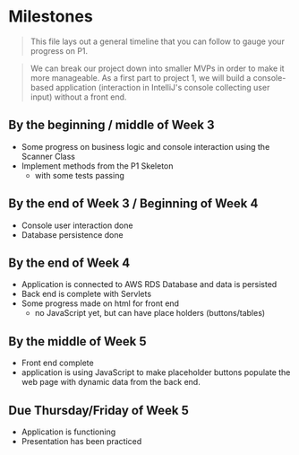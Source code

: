 # Milestones
> This file lays out a general timeline that you can follow to gauge your progress on P1. 

> We can break our project down into smaller MVPs in order to make it more manageable. 
> As a first part to project 1, we will build a console-based application (interaction in IntelliJ's console collecting user input) without a front end. 

## By the beginning / middle of Week 3
- Some progress on business logic and console interaction using the Scanner Class
- Implement methods from the P1 Skeleton
  - with some tests passing

## By the end of Week 3 / Beginning of Week 4
- Console user interaction done
- Database persistence done

## By the end of Week 4 
- Application is connected to AWS RDS Database and data is persisted
- Back end is complete with Servlets
- Some progress made on html for front end
  - no JavaScript yet, but can have place holders (buttons/tables)

## By the middle of Week 5
- Front end complete
- application is using JavaScript to make placeholder buttons populate the web page with dynamic data from the back end.

## Due Thursday/Friday of Week 5
- Application is functioning
- Presentation has been practiced
